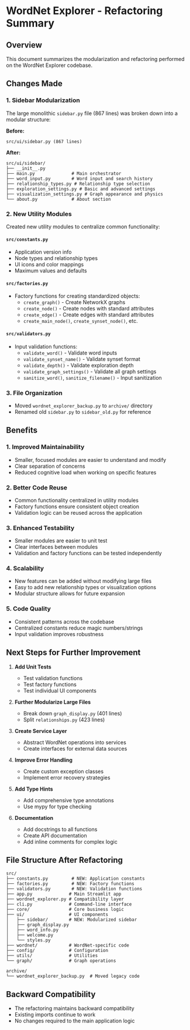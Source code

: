 # WordNet Explorer - Refactoring Summary

## Overview
This document summarizes the modularization and refactoring performed on the WordNet Explorer codebase.

## Changes Made

### 1. Sidebar Modularization
The large monolithic `sidebar.py` file (867 lines) was broken down into a modular structure:

**Before:**
```
src/ui/sidebar.py (867 lines)
```

**After:**
```
src/ui/sidebar/
├── __init__.py
├── main.py              # Main orchestrator
├── word_input.py        # Word input and search history
├── relationship_types.py # Relationship type selection
├── exploration_settings.py # Basic and advanced settings
├── visualization_settings.py # Graph appearance and physics
└── about.py             # About section
```

### 2. New Utility Modules
Created new utility modules to centralize common functionality:

#### `src/constants.py`
- Application version info
- Node types and relationship types
- UI icons and color mappings
- Maximum values and defaults

#### `src/factories.py`
- Factory functions for creating standardized objects:
  - `create_graph()` - Create NetworkX graphs
  - `create_node()` - Create nodes with standard attributes
  - `create_edge()` - Create edges with standard attributes
  - `create_main_node()`, `create_synset_node()`, etc.

#### `src/validators.py`
- Input validation functions:
  - `validate_word()` - Validate word inputs
  - `validate_synset_name()` - Validate synset format
  - `validate_depth()` - Validate exploration depth
  - `validate_graph_settings()` - Validate all graph settings
  - `sanitize_word()`, `sanitize_filename()` - Input sanitization

### 3. File Organization
- Moved `wordnet_explorer_backup.py` to `archive/` directory
- Renamed old `sidebar.py` to `sidebar_old.py` for reference

## Benefits

### 1. **Improved Maintainability**
- Smaller, focused modules are easier to understand and modify
- Clear separation of concerns
- Reduced cognitive load when working on specific features

### 2. **Better Code Reuse**
- Common functionality centralized in utility modules
- Factory functions ensure consistent object creation
- Validation logic can be reused across the application

### 3. **Enhanced Testability**
- Smaller modules are easier to unit test
- Clear interfaces between modules
- Validation and factory functions can be tested independently

### 4. **Scalability**
- New features can be added without modifying large files
- Easy to add new relationship types or visualization options
- Modular structure allows for future expansion

### 5. **Code Quality**
- Consistent patterns across the codebase
- Centralized constants reduce magic numbers/strings
- Input validation improves robustness

## Next Steps for Further Improvement

1. **Add Unit Tests**
   - Test validation functions
   - Test factory functions
   - Test individual UI components

2. **Further Modularize Large Files**
   - Break down `graph_display.py` (401 lines)
   - Split `relationships.py` (423 lines)

3. **Create Service Layer**
   - Abstract WordNet operations into services
   - Create interfaces for external data sources

4. **Improve Error Handling**
   - Create custom exception classes
   - Implement error recovery strategies

5. **Add Type Hints**
   - Add comprehensive type annotations
   - Use mypy for type checking

6. **Documentation**
   - Add docstrings to all functions
   - Create API documentation
   - Add inline comments for complex logic

## File Structure After Refactoring

```
src/
├── constants.py         # NEW: Application constants
├── factories.py         # NEW: Factory functions
├── validators.py        # NEW: Validation functions
├── app.py              # Main Streamlit app
├── wordnet_explorer.py # Compatibility layer
├── cli.py              # Command-line interface
├── core/               # Core business logic
├── ui/                 # UI components
│   ├── sidebar/        # NEW: Modularized sidebar
│   ├── graph_display.py
│   ├── word_info.py
│   ├── welcome.py
│   └── styles.py
├── wordnet/            # WordNet-specific code
├── config/             # Configuration
├── utils/              # Utilities
└── graph/              # Graph operations

archive/
└── wordnet_explorer_backup.py  # Moved legacy code
```

## Backward Compatibility
- The refactoring maintains backward compatibility
- Existing imports continue to work
- No changes required to the main application logic 